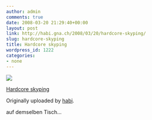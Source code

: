 ```yaml
---
author: admin
comments: true
date: 2008-03-20 21:29:40+00:00
layout: post
link: http://habi.gna.ch/2008/03/20/hardcore-skyping/
slug: hardcore-skyping
title: Hardcore skyping
wordpress_id: 1222
categories:
- none
---
```



 [![](http://farm4.static.flickr.com/3063/2348581282_e8ee9c6b28_m.jpg)](http://www.flickr.com/photos/habi/2348581282/)
   

 
  [Hardcore skyping](http://www.flickr.com/photos/habi/2348581282/)
    

  Originally uploaded by [habi](http://www.flickr.com/people/habi/).
 



auf demselben Tisch...
  

